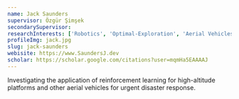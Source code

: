 ```yaml
---
name: Jack Saunders
supervisor: Özgür Şimşek
secondarySupervisor: 
researchInterests: ['Robotics', 'Optimal-Exploration', 'Aerial Vehicles']
profileImg: jack.jpg
slug: jack-saunders
webisite: https://www.SaundersJ.dev
scholar: https://scholar.google.com/citations?user=mqmHa5EAAAAJ
---
```


Investigating the application of reinforcement learning for high-altitude platforms and other aerial vehicles for urgent disaster response.
